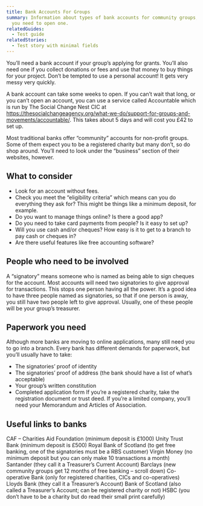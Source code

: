 ```yaml
---
title: Bank Accounts For Groups
summary: Information about types of bank accounts for community groups, and what
  you need to open one.
relatedGuides:
  - Test guide
relatedStories:
  - Test story with minimal fields
---
```

You’ll need a bank account if your group’s applying for grants. You’ll also need one if you collect donations or fees and use that money to buy things for your project. Don’t be tempted to use a personal account! It gets very messy very quickly.


A bank account can take some weeks to open. If you can’t wait that long, or you can’t open an account, you can use a service called Accountable which is run by The Social Change Nest CIC at https://thesocialchangeagency.org/what-we-do/support-for-groups-and-movements/accountable/. This takes about 5 days and will cost you £42 to set up.


Most traditional banks offer “community” accounts for non-profit groups. Some of them expect you to be a registered charity but many don’t, so do shop around. You’ll need to look under the “business” section of their websites, however.



## What to consider 



* Look for an account without fees.
* Check you meet the “eligibility criteria” which means can you do everything they ask for? This might be things like a minimum deposit, for example.
* Do you want to manage things online? Is there a good app?
* Do you need to take card payments from people? Is it easy to set up?
* Will you use cash and/or cheques? How easy is it to get to a branch to pay cash or cheques in?
* Are there useful features like free accounting software?



## People who need to be involved



A “signatory” means someone who is named as being able to sign cheques for the account. Most accounts will need two signatories to give approval for transactions. This stops one person having all the power. It’s a good idea to have three people named as signatories, so that if one person is away, you still have two people left to give approval.
Usually, one of these people will be your group’s treasurer.



## Paperwork you need 



Although more banks are moving to online applications, many still need you to go into a branch. Every bank has different demands for paperwork, but you’ll usually have to take:
* The signatories’ proof of identity 
* The signatories’ proof of address (the bank should have a list of what’s acceptable)
* Your group’s written constitution
* Completed application form
If you’re a registered charity, take the registration document or trust deed.
If you’re a limited company, you’ll need your Memorandum and Articles of Association.



## Useful links to banks



CAF – Charities Aid Foundation (minimum deposit is £1000)
Unity Trust Bank (minimum deposit is £500)
Royal Bank of Scotland (to get free banking, one of the signatories must be a RBS customer)
Virgin Money (no minimum deposit but you can only make 10 transactions a month)
Santander (they call it a Treasurer’s Current Account)
Barclays (new community groups get 12 months of free banking – scroll down)
Co-operative Bank (only for registered charities, CICs and co-operatives)
Lloyds Bank (they call it a Treasurer’s Account)
Bank of Scotland (also called a Treasurer’s Account; can be registered charity or not)
HSBC (you don’t have to be a charity but do read their small print carefully)
